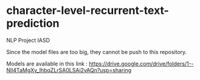 # character-level-recurrent-text-prediction
NLP Project IASD

Since the model files are too big, they cannot be push to this repository.

Models are available in this link : https://drive.google.com/drive/folders/1--Nll4TaMgXy_IhbqZLrSA0LSAi2yAQn?usp=sharing
